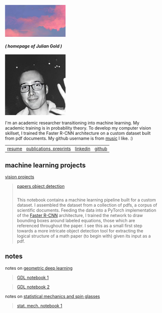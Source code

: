 <img src="gold_a_sky.jpg" alt="" width="200"/>

#### _( homepage of Julian Gold )_

<img src="gold_head.jpg" alt="" width="200"/>

I'm an academic researcher transitioning into machine learning. My academic training is in probability
theory. To develop my computer vision skillset, I trained the Faster R-CNN architecture on a custom dataset built from pdf documents. My github username is from [music](https://en.wikipedia.org/wiki/Hounds_of_Love) I like. :)

| | | | |
|---|---|---|---|
| [resume](https://the-ninth-wave.github.io/gold_resume.pdf) | [publications, preprints](https://the-ninth-wave.github.io/papers/) | [linkedin](https://www.linkedin.com/in/julian-gold) | [github](https://github.com/the-ninth-wave) |

## machine learning projects


[vision projects](https://the-ninth-wave.github.io/vision-projects) 

> [papers object detection](https://the-ninth-wave.github.io/vision-projects/jupyter/2021/10/21/math-papers-v17.html) <pre></pre> This notebook contains a machine learning pipeline built for a custom dataset. I assembled the dataset from a collection of pdfs, a corpus of scientific documents. Feeding the data into a PyTorch implementation of the [Faster R-CNN](https://towardsdatascience.com/faster-rcnn-object-detection-f865e5ed7fc4) architecture, I trained the network to draw bounding boxes around labeled equations, those which are referenced throughout the paper. I see this as a small first step towards a more intricate object detection tool for extracting the logical structure of a math paper (to begin with) given its input as a pdf.

## notes

notes on [geometric deep learning](https://the-ninth-wave.github.io/geometric-deep-learning)

> [GDL notebook 1](https://the-ninth-wave.github.io/geometric-deep-learning/jupyter/2021/10/21/GDL1.html)

> [GDL notebook 2](https://the-ninth-wave.github.io/geometric-deep-learning/jupyter/2021/10/24/GDL2.html)

notes on [statistical mechanics and spin glasses](https://the-ninth-wave.github.io/stat-mech)

> [stat. mech. notebook 1](https://the-ninth-wave.github.io/stat-mech/jupyter/2019/04/01/M450-Lec1.html) 


